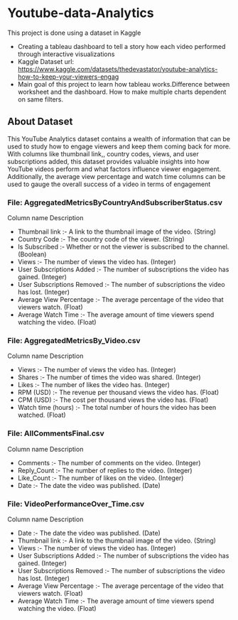 # Youtube-data-Analytics
This project is done using a dataset in Kaggle
* Creating a tableau dashboard to tell a story how each video performed through interactive visualizations
* Kaggle Dataset url: https://www.kaggle.com/datasets/thedevastator/youtube-analytics-how-to-keep-your-viewers-engag
* Main goal of this project to learn how tableau works.Difference between worksheet and the dashboard. How to make multiple charts dependent on same filters.

## About Dataset

This YouTube Analytics dataset contains a wealth of information that can be used to study how to engage viewers and keep them coming back for more. With columns like thumbnail link,, country codes, views, and user subscriptions added, this dataset provides valuable insights into how YouTube videos perform and what factors influence viewer engagement. Additionally, the average view percentage and watch time columns can be used to gauge the overall success of a video in terms of engagement


### File: AggregatedMetricsByCountryAndSubscriberStatus.csv

Column name	Description
* Thumbnail link	:- A link to the thumbnail image of the video. (String)
* Country Code	:- The country code of the viewer. (String)
* Is Subscribed	:- Whether or not the viewer is subscribed to the channel. (Boolean)
* Views	:- The number of views the video has. (Integer)
* User Subscriptions Added	:- The number of subscriptions the video has gained. (Integer)
* User Subscriptions Removed	:- The number of subscriptions the video has lost. (Integer)
* Average View Percentage	:- The average percentage of the video that viewers watch. (Float)
* Average Watch Time	:- The average amount of time viewers spend watching the video. (Float)

### File: AggregatedMetricsBy_Video.csv

Column name	Description
* Views	:- The number of views the video has. (Integer)
* Shares	:- The number of times the video was shared. (Integer)
* Likes	:- The number of likes the video has. (Integer)
* RPM (USD)	:- The revenue per thousand views the video has. (Float)
* CPM (USD)	:- The cost per thousand views the video has. (Float)
* Watch time (hours)	:- The total number of hours the video has been watched. (Float)

### File: AllCommentsFinal.csv

Column name	Description
* Comments	:- The number of comments on the video. (Integer)
* Reply_Count	:- The number of replies to the video. (Integer)
* Like_Count	:- The number of likes on the video. (Integer)
* Date	:- The date the video was published. (Date)

### File: VideoPerformanceOver_Time.csv

Column name	Description
* Date	:- The date the video was published. (Date)
* Thumbnail link	:- A link to the thumbnail image of the video. (String)
* Views	:- The number of views the video has. (Integer)
* User Subscriptions Added	:- The number of subscriptions the video has gained. (Integer)
* User Subscriptions Removed	:- The number of subscriptions the video has lost. (Integer)
* Average View Percentage	:- The average percentage of the video that viewers watch. (Float)
* Average Watch Time	:- The average amount of time viewers spend watching the video. (Float)
